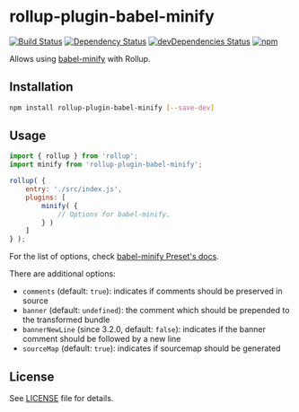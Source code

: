 # rollup-plugin-babel-minify

[![Build Status](https://travis-ci.org/Comandeer/rollup-plugin-babel-minify.svg?branch=master)](https://travis-ci.org/Comandeer/rollup-plugin-babel-minify) [![Dependency Status](https://david-dm.org/Comandeer/rollup-plugin-babel-minify.svg)](https://david-dm.org/Comandeer/rollup-plugin-babel-minify) [![devDependencies Status](https://david-dm.org/Comandeer/rollup-plugin-babel-minify/dev-status.svg)](https://david-dm.org/Comandeer/rollup-plugin-babel-minify?type=dev) [![npm](https://img.shields.io/npm/v/rollup-plugin-babel-minify.svg)](https://www.npmjs.com/package/rollup-plugin-babel-minify)

Allows using [babel-minify](https://github.com/babel/minify) with Rollup.

## Installation

```bash
npm install rollup-plugin-babel-minify [--save-dev]
```

## Usage

```javascript
import { rollup } from 'rollup';
import minify from 'rollup-plugin-babel-minify';

rollup( {
	entry: './src/index.js',
	plugins: [
		minify( {
			// Options for babel-minify.
		} )
	]
} );
```

For the list of options, check [babel-minify Preset's docs](https://github.com/babel/minify/blob/master/packages/babel-preset-minify/README.md#options).

There are additional options:

* `comments` (default: `true`): indicates if comments should be preserved in source
* `banner` (default: `undefined`): the comment which should be prepended to the transformed bundle
* `bannerNewLine` (since 3.2.0, default: `false`): indicates if the banner comment should be followed by a new line
* `sourceMap` (default: `true`): indicates if sourcemap should be generated

## License

See [LICENSE](./LICENSE) file for details.
